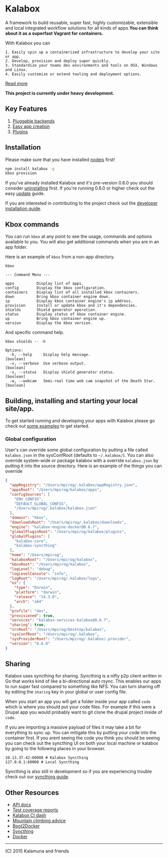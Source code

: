 # Kalabox

A framework to build reusable, super fast, highly customizable, extensible and local integrated workflow solutions for all kinds of apps.**You can think about it as a superfast Vagrant for containers.**

With Kalabox you can

    1. Easily spin up a containerized infrastructure to develop your site or app.
    2. Develop, provision and deploy super quickly.
    3. Standardize your teams dev environments and tools on OSX, Windows and Linux.
    4. Easily customize or extend tooling and deployment options.

[Read more](https://github.com/kalabox/kalabox/wiki)

**This project is currently under heavy development.**

## Key Features

1. [Pluggable backends](https://github.com/kalabox/kalabox/wiki/Pluggable-Backends)
2. [Easy app creation](https://github.com/kalabox/kalabox-app-examples)
3. [Plugins](https://github.com/kalabox/kalabox/wiki/Plugin-System)

## Installation

Please make sure that you have installed [nodejs](http://nodejs.org/) first!

```bash
npm install kalabox -g
kbox provision
```

If you've already installed Kalabox and it's pre-version 0.6.0 you should consider
[uninstalling](https://github.com/kalabox/kalabox/wiki/Uninstalling-Kalabox/) first. If you're running 0.6.0 or higher check out the easy [update](https://github.com/kalabox/kalabox/wiki/Updating-Kalabox) guide.

If you are interested in contributing to the project check out the [developer installation guide](https://github.com/kalabox/kalabox/wiki/Contribution-Guide).

## Kbox commands

You can run `kbox` at any point to see the usage, commands and options available to you. You will also get additional commands when you are in an app folder.

Here is an example of `kbox` from a non-app directory.

```
kbox

--- Command Menu ---

apps          Display list of apps.
config        Display the kbox configuration.
containers    Display list of all installed kbox containers.
down          Bring kbox container engine down.
ip            Display kbox container engine's ip address.
provision     Install or update kbox and it's dependencies.
shields       Shield generator operation.
status        Display status of kbox container engine.
up            Bring kbox container engine up.
version       Display the kbox version.
```

And specific command help.

```
kbox shields -- -h

Options:
  -h, --help     Display help message.                                 [boolean]
  -v, --verbose  Use verbose output.                                   [boolean]
  -s, --status   Display shield generator status.                      [boolean]
  -w, --webcam   Semi-real time web cam snapshot of the Death Star.    [boolean]
```

## Building, installing and starting your local site/app.

To get started running and developing your apps with Kalabox please go check out [some examples](https://github.com/kalabox/kalabox-app-examples) to get started.

### Global configuration

User's can override some global configuration by putting a file called `kalabox.json` in the sysConfRoot (defaults to `~/.kalabox/`). You can also override system-wide or package kalabox with a override `kalabox.json` by putting it into the source directory. Here is an example of the things you can override

```json
{
  "appRegistry": "/Users/mpirog/.kalabox/appRegistry.json",
  "appsRoot": "/Users/mpirog/kalabox/apps",
  "configSources": [
    "ENV_CONFIG",
    "DEFAULT_GLOBAL_CONFIG",
    "/Users/mpirog/.kalabox/kalabox.json"
  ],
  "domain": "kbox",
  "downloadsRoot": "/Users/mpirog/.kalabox/downloads",
  "engine": "kalabox-engine-docker@0.6.7",
  "globalPluginRoot": "/Users/mpirog/kalabox/plugins",
  "globalPlugins": [
    "kalabox-core",
    "kalabox-syncthing"
  ],
  "home": "/Users/mpirog",
  "kalaboxRoot": "/Users/mpirog/kalabox",
  "kboxRoot": "/Users/mpirog/kalabox",
  "logLevel": "debug",
  "logLevelConsole": "info",
  "logRoot": "/Users/mpirog/.kalabox/logs",
  "os": {
    "type": "Darwin",
    "platform": "darwin",
    "release": "14.3.0",
    "arch": "x64"
  },
  "profile": "dev",
  "provisioned": true,
  "services": "kalabox-services-kalabox@0.6.7",
  "sharing": true,
  "srcRoot": "/Users/mpirog/Desktop/kalabox",
  "sysConfRoot": "/Users/mpirog/.kalabox",
  "sysProviderRoot": "/Users/mpirog/.kalabox/.provider",
  "version": "0.6.0"
}
```

## Sharing

Kalabox uses syncthing for sharing. Syncthing is a nifty p2p client written in Go that works kind of like a bi-directional auto rsync. This enables our apps to run super fast compared to something like NFS. You can turn sharing off by editing the `sharing` key in your global or user config file.

When you start an app you will get a folder inside your app called `code` which is where you should put your code files. For example if this were a Drupal app you would probably want to git clone the drupal project inside of `code`.

If you are importing a massive payload of files it may take a bit for everything to sync up. You can mitigate this by putting your code into the container first. If you arent seeing the code you think you should be seeing you can check out the syncthing UI on both your local machine or kalabox by going to the following places in your browser.

```
10.13.37.42:60008 # Kalabox Syncthing
127.0.0.1:60008 # Local Syncthing
```

Syncthing is also still in development so if you are experiencing trouble check out our [syncthing guide](https://github.com/kalabox/kalabox/wiki/Syncthing-Guide).

## Other Resources

* [API docs](http://api.kalabox.me/)
* [Test coverage reports](http://coverage.kalabox.me/)
* [Kalabox CI dash](http://ci.kalabox.me/)
* [Mountain climbing advice](https://www.youtube.com/watch?v=tkBVDh7my9Q)
* [Boot2Docker](https://github.com/boot2docker/boot2docker)
* [Syncthing](https://github.com/syncthing/syncthing)
* [Docker](https://github.com/docker/docker)

-------------------------------------------------------------------------------------
(C) 2015 Kalamuna and friends


